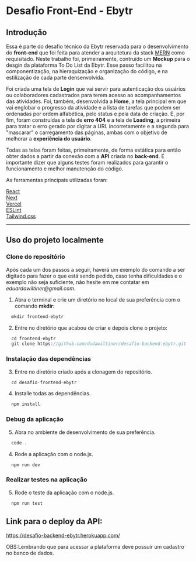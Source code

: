 
# Desafio Front-End - Ebytr

## Introdução

Essa é parte do desafio técnico da Ebytr reservada para o desenvolvimento do **front-end** que foi feita para atender a arquitetura da stack [MERN](https://www.mongodb.com/mern-stack) como requisitado. Neste trabalho foi, primeiramente, contruído um **Mockup** para o desgin da plataforma To Do List da Ebytr. Esse passo facilitou na componentização, na hieraquização e organização do código, e na estilização de cada parte densenvolvida.

Foi criada uma tela de **Login** que vai servir para autenticação dos usuários ou colaboradores cadastrados para terem acesso ao acompanhamentos das atividades. Foi, também, desenvolvida a **Home**, a tela principal em que vai englobar o progresso da atividade e a lista de tarefas que podem ser ordenadas por ordem alfabética, pelo status e pela data de criação. E, por fim, foram construídas a tela de **erro 404** e a tela de **Loading**, a primeira para tratar o erro gerado por digitar a URL incorretamente e a segunda para "mascarar" o carregamento das páginas, ambas com o objetivo de melhorar a **experiência do usuário**. 

Todas as telas foram feitas, primeiramente, de forma estática para então obter dados a partir da conexão com a **API** criada no **back-end**. É importante dizer que alguns testes foram realizados para garantir o funcionamento e melhor manutenção do código.

As ferramentas principais utilizadas foran:

[React](https://reactjs.org/)<br>
[Next](https://nextjs.org/)<br>
[Vercel](https://vercel.com/)<br>
[ESLint](https://eslint.org/)<br>
[Tailwind.css](https://tailwindcss.com/)<br>

---

## Uso do projeto localmente

### Clone do repositório

Após cada um dos passos a seguir, haverá um exemplo do comando a ser digitado para fazer o que está sendo pedido, caso tenha dificuldades e o exemplo não seja suficiente, não hesite em me contatar em _eduardawiltiner@gmail.com_.

1. Abra o terminal e crie um diretório no local de sua preferência com o comando **mkdir**:
```javascript
  mkdir frontend-ebytr
```

2. Entre no diretório que acabou de criar e depois clone o projeto:
```javascript
  cd frontend-ebytr
  git clone https://github.com/dudawiltiner/desafio-backend-ebytr.git
```

### Instalação das dependências

3. Entre no diretório criado após a clonagem do repositório.
```javascript
  cd desafio-frontend-ebytr
```

4. Installe todas as dependências.
```javascript
  npm install
```
### Debug da aplicação

5. Abra no ambiente de desenvolvimento de sua preferência.
```javascript
  code .
```

4. Rode a aplicação com o node.js.
```javascript
  npm run dev
```

### Realizar testes na aplicação

5. Rode o teste da aplicação com o node.js.
```javascript
  npm run test
```

## Link para o deploy da API:
https://desafio-backend-ebytr.herokuapp.com/

OBS:Lembrando que para acessar a plataforma deve possuir um cadastro no banco de dados.
